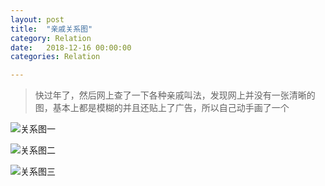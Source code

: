 ```yaml
---
layout: post
title:  "亲戚关系图"
category: Relation
date:   2018-12-16 00:00:00
categories: Relation

---
```


>  快过年了，然后网上查了一下各种亲戚叫法，发现网上并没有一张清晰的图，基本上都是模糊的并且还贴上了广告，所以自己动手画了一个	

![关系图一](https://github.com/raojianxiong/raojianxiong.github.io/tree/master/assets/images/1.png)

![关系图二](https://github.com/raojianxiong/raojianxiong.github.io/tree/master/assets/images/2.png)

![关系图三](https://github.com/raojianxiong/raojianxiong.github.io/tree/master/assets/images/3.png)